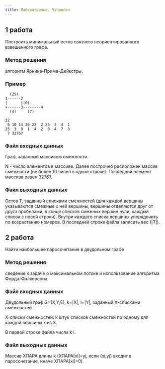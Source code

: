 ```yaml
---
title: Лабораторные. Чуприлин
---
```


## 1 работа

Построить минимальный остов связного неориентированного взвешенного графа.

### Метод решения

алгоритм Ярника-Прима-Дейкстры.

### Пример

```
  (25)
1------2
|      |(0)
+------3--------4
  (4)     (7)
```

```
22
 6 10 14 20 22  2 25  3  4  1
25  3  0  1  4  2  0  4  7  3
 7 32767
```

### Файл входных данных

Граф, заданный массивом смежности.

N - число элементов в массиве. Далее построчно расположен массив смежности (не более 10 чисел в одной строке). Последний элемент массива равен 32767.

### Файл выходных данных

Остов T, заданный списками смежностей (для каждой вершины указываются смежные с ней вершины, вершины отделяются друг от друга пробелами, в конце списков смежных вершин нули, каждый список с новой строки). Внутри каждого списка вершины упорядочить по возрастанию номеров. В последней строке файла записать вес (\|T\|).

## 2 работа

Найти наибольшее паpосочетание в двудольном гpафе

### Метод решения

сведение к задаче о максимальном потоке и использование алгоpитма Фоpда-Фалкеpсона

### Файл входных данных

Двудольный гpаф G=(X,Y,E), k=|X|, l=|Y|, заданный Х-списками смежностей.

X-списки смежностей:  k штук списков смежностей по одному для каждой вершины x из X.

В пеpвой стpоке файла числа k l.

### Файл выходных данных

Массив XПАРА длины k (XПАРА[xi]=yj,  если {xi,yj} входит в паросочетание, иначе XПАРА[xi]=0).
